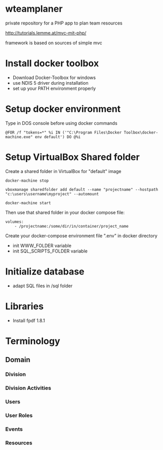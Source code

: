 # wteamplaner

private repository for a PHP app to plan team resources

http://tutorials.lemme.at/mvc-mit-php/

framework is based on sources of simple mvc

# Install docker toolbox

* Download Docker-Toolbox for windows
* use NDIS 5 driver during installation
* set up your PATH environment properly
	
# Setup docker environment

Type in DOS console before using docker commands

	@FOR /f "tokens=*" %i IN ('"C:\Program Files\Docker Toolbox\docker-machine.exe" env default') DO @%i

# Setup VirtualBox Shared folder

Create a shared folder in VirtualBox for "default" image

	docker-machine stop

	vboxmanage sharedfolder add default --name "projectname" --hostpath "c:\users\username\myproject" --automount

	docker-machine start 

Then use that shared folder in your docker compose file:

	volumes:
		- /projectname:/some/dir/in/container/project_name
		
Create your docker-compose environment file ".env" in docker directory

* init WWW_FOLDER variable
* init SQL_SCRIPTS_FOLDER variable

# Initialize database

* adapt SQL files in /sql folder

# Libraries

- Install fpdf 1.8.1

# Terminology

## Domain

### Division

### Division Activities

### Users

### User Roles

### Events

### Resources
